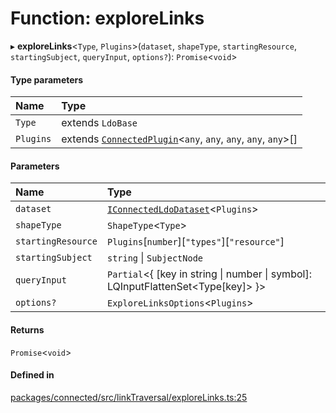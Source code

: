 # Function: exploreLinks

▸ **exploreLinks**\<`Type`, `Plugins`\>(`dataset`, `shapeType`, `startingResource`, `startingSubject`, `queryInput`, `options?`): `Promise`\<`void`\>

#### Type parameters

| Name | Type |
| :------ | :------ |
| `Type` | extends `LdoBase` |
| `Plugins` | extends [`ConnectedPlugin`](../interfaces/ConnectedPlugin.md)\<`any`, `any`, `any`, `any`, `any`\>[] |

#### Parameters

| Name | Type |
| :------ | :------ |
| `dataset` | [`IConnectedLdoDataset`](../interfaces/IConnectedLdoDataset.md)\<`Plugins`\> |
| `shapeType` | `ShapeType`\<`Type`\> |
| `startingResource` | `Plugins`[`number`][``"types"``][``"resource"``] |
| `startingSubject` | `string` \| `SubjectNode` |
| `queryInput` | `Partial`\<\{ [key in string \| number \| symbol]: LQInputFlattenSet\<Type[key]\> }\> |
| `options?` | `ExploreLinksOptions`\<`Plugins`\> |

#### Returns

`Promise`\<`void`\>

#### Defined in

[packages/connected/src/linkTraversal/exploreLinks.ts:25](https://github.com/o-development/ldo/blob/2085e12f9f1a1b9db0429a041343e0568e3bede9/packages/connected/src/linkTraversal/exploreLinks.ts#L25)
